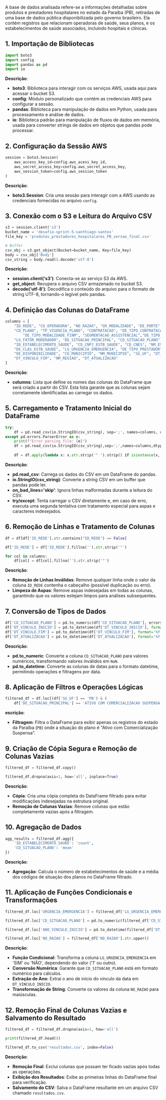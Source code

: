 A base de dados analisada refere-se a informações detalhadas sobre produtos e prestadores hospitalares no estado da Paraíba (PB), retiradas de uma base de dados pública disponibilizada pelo governo brasileiro. Ela contém registros que relacionam operadoras de saúde, seus planos, e os estabelecimentos de saúde associados, incluindo hospitais e clínicas.


## 1. Importação de Bibliotecas

```python
import boto3
import config
import pandas as pd
import io

```

**Descrição**:

- **boto3**: Biblioteca para interagir com os serviços AWS, usada aqui para acessar o bucket S3.
- **config**: Módulo personalizado que contém as credenciais AWS para configurar a sessão.
- **pandas**: Biblioteca para manipulação de dados em Python, usada para processamento e análise de dados.
- **io**: Biblioteca padrão para manipulação de fluxos de dados em memória, usada para converter strings de dados em objetos que pandas pode processar.

## 2. Configuração da Sessão AWS

```python
session = boto3.Session(
    aws_access_key_id=config.aws_acess_key_id,
    aws_secret_access_key=config.aws_secret_access_key,
    aws_session_token=config.aws_session_token
)
```

**Descrição**:

- **boto3.Session**: Cria uma sessão para interagir com a AWS usando as credenciais fornecidas no arquivo `config`.

## 3. Conexão com o S3 e Leitura do Arquivo CSV

```python
s3 = session.client('s3')
bucket_name = 'desafio-sprint-5-santhiago-santos'
file_key = 'produtos_prestadores_hospitalares_PB_versao_final.csv'

# Buffer
csv_obj = s3.get_object(Bucket=bucket_name, Key=file_key)
body = csv_obj['Body']
csv_string = body.read().decode('utf-8')

```

**Descrição**:

- **session.client('s3')**: Conecta-se ao serviço S3 da AWS.
- **get_object**: Recupera o arquivo CSV armazenado no bucket S3.
- **decode('utf-8')**: Decodifica o conteúdo do arquivo para o formato de string UTF-8, tornando-o legível pelo pandas.

## 4. Definição das Colunas do DataFrame

```python
columns = [
    "ID_REDE", "CD_OPERADORA", "NO_RAZAO", "GR_MODALIDADE", "DE_PORTE", "ID_PLANO",
    "CD_PLANO", "TP_VIGENCIA_PLANO", "CONTRATACAO", "DE_TIPO_CONTRATACAO",
	    "DE_TIPO_MODALIDADE_FINM", "SEGMENTACAO_ASSISTENCIAL","DE_TIPO_ABRANGENCIA_GEOGRAFICA",
    "LG_FATOR_MODERADOR", "DE_SITUACAO_PRINCIPAL", "CD_SITUACAO_PLANO",
    "ID_ESTABELECIMENTO_SAUDE", "CD_CNPJ_ESTB_SAUDE", "CD_CNES", "NM_ESTABELECIMENTO_SAUDE",
    "DE_CLAS_ESTB_SAUDE", "LG_URGENCIA_EMERGENCIA", "DE_TIPO_PRESTADOR", "DE_TIPO_CONTRATO",
    "DE_DISPONIBILIDADE", "CD_MUNICIPIO", "NM_MUNICIPIO", "SG_UF", "DT_VINCULO_INICIO",
    "DT_VINCULO_FIM", "NM_REGIAO", "DT_ATUALIZACAO"
]
```

**Descrição**:

- **columns**: Lista que define os nomes das colunas do DataFrame que será criado a partir do CSV. Esta lista garante que as colunas sejam corretamente identificadas ao carregar os dados.

## 5. Carregamento e Tratamento Inicial do DataFrame

```python
try:
    df = pd.read_csv(io.StringIO(csv_string), sep=';', names=columns, on_bad_lines='skip', engine='python')
except pd.errors.ParserError as e:
    print(f"Error parsing file: {e}")
    df = pd.read_csv(io.StringIO(csv_string),sep=';',names=columns,dtype=str,skiprows=1,quotechar='"',on_bad_lines='skip',engine='python',low_memory=False)
    
    df = df.apply(lambda x: x.str.strip('" ').strip() if isinstance(x, str) else x)
```

**Descrição**:

- **pd.read_csv**: Carrega os dados do CSV em um DataFrame do pandas.
- **io.StringIO(csv_string)**: Converte a string CSV em um buffer que pandas pode ler.
- **on_bad_lines='skip'**: Ignora linhas malformadas durante a leitura do CSV.
- **try/except**: Tenta carregar o CSV diretamente e, em caso de erro, executa uma segunda tentativa com tratamento especial para aspas e caracteres indesejados.

## 6. Remoção de Linhas e Tratamento de Colunas

```python
df = df[df['ID_REDE'].str.contains("ID_REDE") == False] 

df['ID_REDE'] = df['ID_REDE'].fillna('').str.strip('"')

for col in columns:
    df[col] = df[col].fillna('').str.strip('"')
```

**Descrição**:

- **Remoção de Linhas Inválidas**: Remove qualquer linha onde o valor da coluna `ID_REDE` contenha o cabeçalho (possível duplicação ou erro).
- **Limpeza de Aspas**: Remove aspas indesejadas em todas as colunas, garantindo que os valores estejam limpos para análises subsequentes.

## 7. Conversão de Tipos de Dados

```python
df['CD_SITUACAO_PLANO'] = pd.to_numeric(df['CD_SITUACAO_PLANO'], errors='coerce')
df['DT_VINCULO_INICIO'] = pd.to_datetime(df['DT_VINCULO_INICIO'], format='%Y-%m-%d', errors='coerce')
df['DT_VINCULO_FIM'] = pd.to_datetime(df['DT_VINCULO_FIM'], format='%Y-%m-%d', errors='coerce')
df['DT_ATUALIZACAO'] = pd.to_datetime(df['DT_ATUALIZACAO'], format='%Y-%m-%d', errors='coerce')
```

**Descrição**:

- **pd.to_numeric**: Converte a coluna `CD_SITUACAO_PLANO` para valores numéricos, transformando valores inválidos em `NaN`.
- **pd.to_datetime**: Converte as colunas de datas para o formato datetime, permitindo operações e filtragens por data.

## 8. Aplicação de Filtros e Operações Lógicas

```python
filtered_df = df.loc[(df['SG_UF'] == 'PB') & (
    df['DE_SITUACAO_PRINCIPAL'] == 'ATIVO COM COMERCIALIZACAO SUSPENSA')]
```

**escrição**:

- **Filtragem**: Filtra o DataFrame para exibir apenas os registros do estado da Paraíba (`PB`) onde a situação do plano é "Ativo com Comercialização Suspensa".

## 9. Criação de Cópia Segura e Remoção de Colunas Vazias

```python
filtered_df = filtered_df.copy()

filtered_df.dropna(axis=1, how='all', inplace=True)
```

**Descrição**:

- **Cópia**: Cria uma cópia completa do DataFrame filtrado para evitar modificações indesejadas na estrutura original.
- **Remoção de Colunas Vazias**: Remove colunas que estão completamente vazias após a filtragem.


## 10. Agregação de Dados

```python
agg_results = filtered_df.agg({
    'ID_ESTABELECIMENTO_SAUDE': 'count',
    'CD_SITUACAO_PLANO': 'mean'
})
```

**Descrição**:

- **Agregação**: Calcula o número de estabelecimentos de saúde e a média dos códigos de situação dos planos no DataFrame filtrado.

## 11. Aplicação de Funções Condicionais e Transformações

```python
filtered_df.loc['URGENCIA_EMERGENCIA'] = filtered_df['LG_URGENCIA_EMERGENCIA'].apply(lambda x: 'SIM' if x == '1' else 'NÃO')

filtered_df.loc['CD_SITUACAO_PLANO'] = pd.to_numeric(filtered_df['CD_SITUACAO_PLANO'], errors='coerce')

filtered_df.loc['ANO_VINCULO_INICIO'] = pd.to_datetime(filtered_df['DT_VINCULO_INICIO'], errors='coerce').dt.year

filtered_df.loc['NO_RAZAO'] = filtered_df['NO_RAZAO'].str.upper()
```

**Descrição**:

- **Função Condicional**: Transforma a coluna `LG_URGENCIA_EMERGENCIA` em 'SIM' ou 'NÃO', dependendo do valor ('1' ou outro).
- **Conversão Numérica**: Garante que `CD_SITUACAO_PLANO` está em formato numérico para cálculos.
- **Extração de Ano**: Extrai o ano de início do vínculo da data em `DT_VINCULO_INICIO`.
- **Transformação de String**: Converte os valores da coluna `NO_RAZAO` para maiúsculas.

## 12. Remoção Final de Colunas Vazias e Salvamento do Resultado

```python
filtered_df = filtered_df.dropna(axis=1, how='all')

print(filtered_df.head())

filtered_df.to_csv('resultados.csv', index=False)
```

**Descrição**:

- **Remoção Final**: Exclui colunas que possam ter ficado vazias após todas as operações.
- **Exibição dos Resultados**: Exibe as primeiras linhas do DataFrame final para verificação.
- **Salvamento do CSV**: Salva o DataFrame resultante em um arquivo CSV chamado `resultados.csv`.